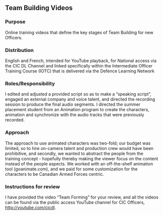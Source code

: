 ## Team Building Videos

### Purpose 
Online training videos that define the key stages of Team Building for new Officers.

### Distribution
English and French, intended for YouTube playback, for National access via the CIC DL Channel and linked specifically within the Intermediate Officer Training Course (IOTC) that is delivered via the Defence Learning Network

### Roles/Responsibility
I edited and adjusted a provided script so as to make a “speaking script”, engaged an external company and voice talent, and directed the recording session to produce the final audio segments.  I directed the summer placement student from an Animation program to create the characters, animation and synchronize with the audio tracks that were previously recorded.

### Approach
The approach to use animated characters was two-fold; our budget was limited, so to hire on-camera talent and production crew would have been prohibitive, and secondly, we wanted to abstract the people from the training concept - hopefully thereby making the viewer focus on the content instead of the people aspects. We worked with an off-the-shelf animation tool (goanimate.com), and we paid for some customization for the characters to be Canadian Armed Forces centric.

### Instructions for review
I have provided the video “Team Forming” for your review, and all the videos can be found via the public access YouTube channel for CIC Officers, http://youtube.com/cicdl.

